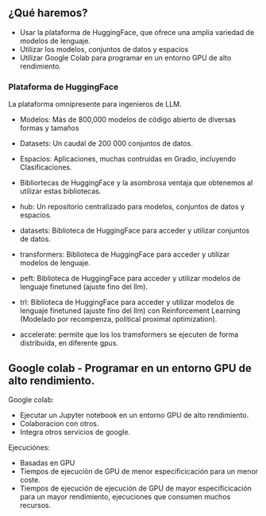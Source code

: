 ## ¿Qué haremos?
- Usar la plataforma de HuggingFace, que ofrece una amplia variedad de modelos de lenguaje.
- Utilizar los modelos, conjuntos de datos y espacios
- Utilizar Google Colab para programar en un entorno GPU de alto rendimiento.


### Plataforma de HuggingFace 
La plataforma omnipresente para ingenieros de LLM.

- Modelos:
Más de 800,000 modelos de código abierto de diversas formas y tamaños
- Datasets:
Un caudal de 200 000 conjuntos de datos.
- Espacios:
Aplicaciones, muchas contruidas en Gradio, incluyendo Clasificaciones.

- Bibliortecas de HuggingFace
y la asombrosa ventaja que obtenemos al utilizar estas bibliotecas.

- hub: 
Un repositorio centralizado para modelos, conjuntos de datos y espacios.
- datasets:
Biblioteca de HuggingFace para acceder y utilizar conjuntos de datos.
- transformers:
Biblioteca de HuggingFace para acceder y utilizar modelos de lenguaje.
- peft:
Biblioteca de HuggingFace para acceder y utilizar modelos de lenguaje finetuned (ajuste fino del llm).
- trl:
Biblioteca de HuggingFace para acceder y utilizar modelos de lenguaje finetuned (ajuste fino del llm) con Reinforcement Learning (Modelado por recompenza, political proximal optimization).

- accelerate: permite que los los tramsformers se ejecuten de forma distribuida, en diferente gpus.

## Google colab - Programar en un entorno GPU de alto rendimiento.
Google colab:
- Ejecutar un Jupyter notebook en un entorno GPU de alto rendimiento.
- Colaboracion con otros.
- Integra otros servicios de google.

Ejecuciónes:
- Basadas en GPU
- Tiempos de ejecución de GPU de menor especificicación para un menor coste.
- Tiempos de ejecución de ejecución de GPU de mayor especificicación para un mayor rendimiento, ejecuciones que consumen muchos recursos.




